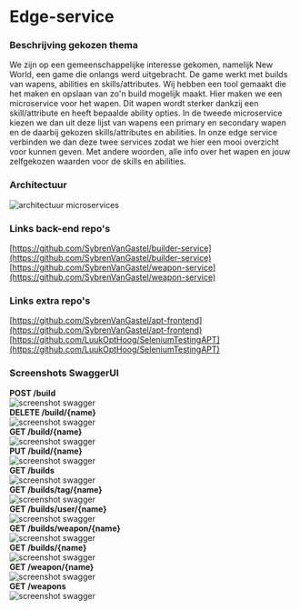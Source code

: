 # Edge-service
### Beschrijving gekozen thema
We zijn op een gemeenschappelijke interesse gekomen, namelijk New World, een game die onlangs werd uitgebracht. De game werkt met builds van wapens, abilities en skills/attributes. Wij hebben een tool gemaakt die het maken en opslaan van zo'n build mogelijk maakt. Hier maken we een microservice voor het wapen. Dit wapen wordt sterker dankzij een skill/attribute en heeft bepaalde ability opties. In de tweede microservice kiezen we dan uit deze lijst van wapens een primary en secondary wapen en de daarbij gekozen skills/attributes en abilities. In onze edge service verbinden we dan deze twee services zodat we hier een mooi overzicht voor kunnen geven. Met andere woorden, alle info over het wapen en jouw zelfgekozen waarden voor de skills en abilities. 

### Architectuur
![architectuur microservices](https://luukopthoog.sinners.be/MS-Diagram.JPG)

### Links back-end repo's
[https://github.com/SybrenVanGastel/builder-service](https://github.com/SybrenVanGastel/builder-service)
<br/>
[https://github.com/SybrenVanGastel/weapon-service](https://github.com/SybrenVanGastel/weapon-service)

### Links extra repo's
[https://github.com/SybrenVanGastel/apt-frontend](https://github.com/SybrenVanGastel/apt-frontend)
<br/>
[https://github.com/LuukOptHoog/SeleniumTestingAPT](https://github.com/LuukOptHoog/SeleniumTestingAPT)

### Screenshots SwaggerUI
**POST /build**
<br/>
![screenshot swagger](https://r0785524.sinners.be/apt/post_build.png)
<br/>
**DELETE /build/{name}**
<br/>
![screenshot swagger](https://r0785524.sinners.be/apt/delete_build.png)
<br/>
**GET /build/{name}**
<br/>
![screenshot swagger](https://r0785524.sinners.be/apt/get_build_name.png)
<br/>
**PUT /build/{name}**
<br/>
![screenshot swagger](https://r0785524.sinners.be/apt/put_build.png)
<br/>
**GET /builds**
<br/>
![screenshot swagger](https://r0785524.sinners.be/apt/get_builds.png)
<br/>
**GET /builds/tag/{name}**
<br/>
![screenshot swagger](https://r0785524.sinners.be/apt/get_builds_tag.png)
<br/>
**GET /builds/user/{name}**
<br/>
![screenshot swagger](https://r0785524.sinners.be/apt/get_builds_user.png)
<br/>
**GET /builds/weapon/{name}**
<br/>
![screenshot swagger](https://r0785524.sinners.be/apt/get_builds_weapon.png)
<br/>
**GET /builds/{name}**
<br/>
![screenshot swagger](https://r0785524.sinners.be/apt/get_builds_name.png)
<br/>
**GET /weapon/{name}**
<br/>
![screenshot swagger](https://r0785524.sinners.be/apt/get_weapon_name.png)
<br/>
**GET /weapons**
<br/>
![screenshot swagger](https://r0785524.sinners.be/apt/get_weapons.png)
